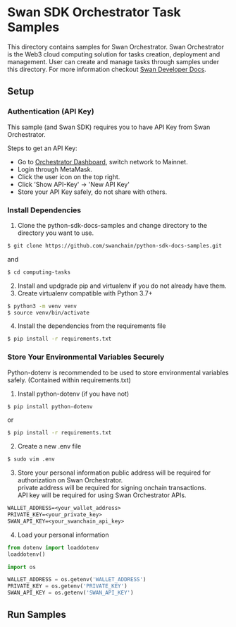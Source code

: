 # Swan SDK Orchestrator Task Samples

This directory contains samples for Swan Orchestrator. Swan Orchestrator is the Web3 cloud computing solution for tasks creation, deployment and management. User can create and manage tasks through samples under this directory. For more information checkout [Swan Developer Docs](https://docs.swanchain.io/).

## Setup

### Authentication (API Key)

This sample (and Swan SDK) requires you to have API Key from Swan Orchestrator.

Steps to get an API Key:

- Go to [Orchestrator Dashboard](https://orchestrator.swanchain.io/provider-status), switch network to Mainnet.
- Login through MetaMask.
- Click the user icon on the top right.
- Click 'Show API-Key' -> 'New API Key'
- Store your API Key safely, do not share with others.

### Install Dependencies
1. Clone the python-sdk-docs-samples  and change directory to the directory you want to use.
```bash
$ git clone https://github.com/swanchain/python-sdk-docs-samples.git
```
and
```bash
$ cd computing-tasks
```
2. Install and updgrade pip and virtualenv if you do not already have them.
3. Create virtualenv compatible with Python 3.7+
```bash
$ python3 -m venv venv
$ source venv/bin/activate
```
4. Install the dependencies from the requirements file
```bash
$ pip install -r requirements.txt
```

### Store Your Environmental Variables Securely 
Python-dotenv is recommended to be used to store environmental variables safely. (Contained within requirements.txt)
1. Install python-dotenv (if you have not)
```bash
$ pip install python-dotenv
```
or
```bash
$ pip install -r requirements.txt
```
2. Create a new .env file
```bash
$ sudo vim .env
```
3. Store your personal information
public address will be required for authorization on Swan Orchestrator. \
private address will be required for signing onchain transactions. \
API key will be required for using Swan Orchestrator APIs.
```txt
WALLET_ADDRESS=<your_wallet_address>
PRIVATE_KEY=<your_private_key>
SWAN_API_KEY=<your_swanchain_api_key>
```
4. Load your personal information
```python
from dotenv import loaddotenv
loaddotenv()

import os

WALLET_ADDRESS = os.getenv('WALLET_ADDRESS')
PRIVATE_KEY = os.getenv('PRIVATE_KEY')
SWAN_API_KEY = os.getenv('SWAN_API_KEY')
```

## Run Samples